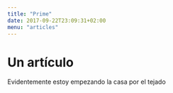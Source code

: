 ```yaml
---
title: "Prime"
date: 2017-09-22T23:09:31+02:00
menu: "articles"
---
```


# Un artículo

Evidentemente estoy empezando la casa por el tejado

